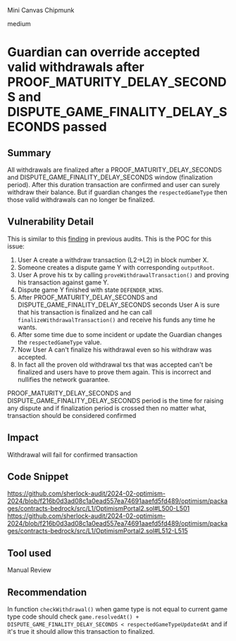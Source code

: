 Mini Canvas Chipmunk

medium

# Guardian can override accepted valid withdrawals after PROOF_MATURITY_DELAY_SECONDS and DISPUTE_GAME_FINALITY_DELAY_SECONDS passed

## Summary
All withdrawals are finalized after a PROOF_MATURITY_DELAY_SECONDS and DISPUTE_GAME_FINALITY_DELAY_SECONDS  window (finalization period). After this duration transaction are confirmed and user can surely withdraw their balance.
But if guardian changes the `respectedGameType` then those valid withdrawals can no longer be finalized.

## Vulnerability Detail
This is similar to this [finding](https://github.com/sherlock-audit/2023-01-optimism-judging/issues/75) in previous audits. This is the POC for this issue:
1. User A create a withdraw transaction (L2->L2) in block number X.
2. Someone creates a dispute game Y with corresponding `outputRoot`.
3. User A prove his tx by calling `proveWithdrawalTransaction()` and proving his transaction against game Y.
4. Dispute game Y finished with state `DEFENDER_WINS`.
5. After  PROOF_MATURITY_DELAY_SECONDS and DISPUTE_GAME_FINALITY_DELAY_SECONDS  seconds User A is sure that his transaction is finalized and he can call `finalizeWithdrawalTransaction()` and receive his funds any time he wants.
6. After some time due to some incident or update the Guardian changes the `respectedGameType` value.
7. Now User A can't finalize his withdrawal even so his withdraw was accepted.
8. In fact all the proven old withdrawal txs that was accepted can't be finalized and users have to prove them again.  This is incorrect and nullifies the network guarantee.

PROOF_MATURITY_DELAY_SECONDS and DISPUTE_GAME_FINALITY_DELAY_SECONDS  period is the time for raising any dispute and if finalization period is crossed then no matter what, transaction should be considered confirmed 

## Impact
Withdrawal will fail for confirmed transaction

## Code Snippet
https://github.com/sherlock-audit/2024-02-optimism-2024/blob/f216b0d3ad08c1a0ead557ea74691aaefd5fd489/optimism/packages/contracts-bedrock/src/L1/OptimismPortal2.sol#L500-L501
https://github.com/sherlock-audit/2024-02-optimism-2024/blob/f216b0d3ad08c1a0ead557ea74691aaefd5fd489/optimism/packages/contracts-bedrock/src/L1/OptimismPortal2.sol#L512-L515

## Tool used
Manual Review

## Recommendation
In function `checkWithdrawal()` when game type is not equal to current game type code should check `game.resolvedAt() + DISPUTE_GAME_FINALITY_DELAY_SECONDS < respectedGameTypeUpdatedAt` and if it's true it should allow this transaction to finalized.